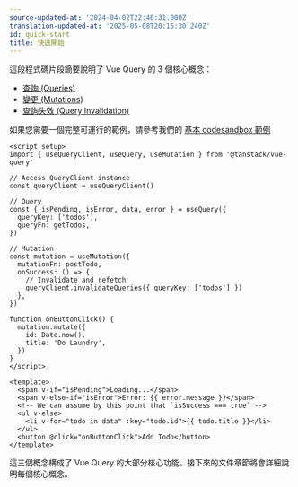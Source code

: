 ```yaml
---
source-updated-at: '2024-04-02T22:46:31.000Z'
translation-updated-at: '2025-05-08T20:15:30.240Z'
id: quick-start
title: 快速開始
---
```


這段程式碼片段簡要說明了 Vue Query 的 3 個核心概念：

- [查詢 (Queries)](./guides/queries.md)
- [變更 (Mutations)](./guides/mutations.md)
- [查詢失效 (Query Invalidation)](./guides/query-invalidation.md)

如果您需要一個完整可運行的範例，請參考我們的 [基本 codesandbox 範例](../examples/basic)

```vue
<script setup>
import { useQueryClient, useQuery, useMutation } from '@tanstack/vue-query'

// Access QueryClient instance
const queryClient = useQueryClient()

// Query
const { isPending, isError, data, error } = useQuery({
  queryKey: ['todos'],
  queryFn: getTodos,
})

// Mutation
const mutation = useMutation({
  mutationFn: postTodo,
  onSuccess: () => {
    // Invalidate and refetch
    queryClient.invalidateQueries({ queryKey: ['todos'] })
  },
})

function onButtonClick() {
  mutation.mutate({
    id: Date.now(),
    title: 'Do Laundry',
  })
}
</script>

<template>
  <span v-if="isPending">Loading...</span>
  <span v-else-if="isError">Error: {{ error.message }}</span>
  <!-- We can assume by this point that `isSuccess === true` -->
  <ul v-else>
    <li v-for="todo in data" :key="todo.id">{{ todo.title }}</li>
  </ul>
  <button @click="onButtonClick">Add Todo</button>
</template>
```

這三個概念構成了 Vue Query 的大部分核心功能。接下來的文件章節將會詳細說明每個核心概念。
